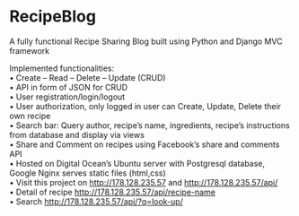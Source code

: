# RecipeBlog
A fully functional Recipe Sharing Blog built using Python and Django MVC framework

Implemented functionalities:  
•	Create – Read – Delete – Update (CRUD)  
•	API in form of JSON for CRUD  
•	User registration/login/logout  
•	User authorization, only logged in user can Create, Update, Delete their own recipe  
•	Search bar: Query author, recipe’s name, ingredients, recipe’s instructions from database and display via views  
•	Share and Comment on recipes using Facebook’s share and comments API  
•	Hosted on Digital Ocean’s Ubuntu server with Postgresql database, Google Nginx serves static files (html,css)  
•	Visit this project on http://178.128.235.57 and http://178.128.235.57/api/     
•	Detail of recipe http://178.128.235.57/api/recipe-name  
•	Search http://178.128.235.57/api/?q=look-up/  

